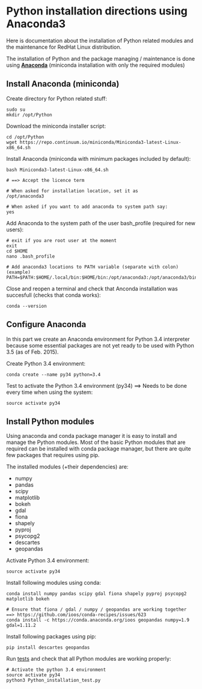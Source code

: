 # Python installation directions using Anaconda3

Here is documentation about the installation of Python related modules and the maintenance for RedHat Linux distribution. 

The installation of Python and the package managing / maintenance is done using __[Anaconda](https://www.continuum.io/why-anaconda)__ 
(miniconda installation with only the required modules)

## Install Anaconda (miniconda)


Create directory for Python related stuff:

    sudo su 
    mkdir /opt/Python
        
Download the miniconda installer script:

    cd /opt/Python
    wget https://repo.continuum.io/miniconda/Miniconda3-latest-Linux-x86_64.sh

Install Anaconda (miniconda with minimum packages included by default):

    bash Miniconda3-latest-Linux-x86_64.sh
    
    # ==> Accept the licence term
     
    # When asked for installation location, set it as
    /opt/anaconda3
    
    # When asked if you want to add anaconda to system path say:
    yes
    
Add Anaconda to the system path of the user bash_profile (required for new users):

    # exit if you are root user at the moment
    exit
    cd $HOME
    nano .bash_profile
    
    # Add anaconda3 locations to PATH variable (separate with colon) (example)
    PATH=$PATH:$HOME/.local/bin:$HOME/bin:/opt/anaconda3:/opt/anaconda3/bin
    
Close and reopen a terminal and check that Anconda installation was succesfull (checks that conda works):

    conda --version
    
## Configure Anaconda

In this part we create an Anaconda environment for Python 3.4 interpreter because some essential packages are 
not yet ready to be used with Python 3.5 (as of Feb. 2015). 

Create Python 3.4 environment:

    conda create --name py34 python=3.4
    
Test to activate the Python 3.4 environment (py34) ==> Needs to be done every time when using the system:
    
    source activate py34
    
## Install Python modules

Using anaconda and conda package manager it is easy to install and manage the Python modules. Most of the basic Python modules that are required 
can be installed with conda package manager, but there are quite few packages that requires using pip.

The installed modules (+their dependencies) are:

   - numpy
   - pandas
   - scipy
   - matplotlib
   - bokeh
   - gdal
   - fiona
   - shapely
   - pyproj
   - psycopg2
   - descartes
   - geopandas
       
Activate Python 3.4 environment:
 
    source activate py34
   
Install following modules using conda:

    conda install numpy pandas scipy gdal fiona shapely pyproj psycopg2 matplotlib bokeh
    
    # Ensure that fiona / gdal / numpy / geopandas are working together ==> https://github.com/ioos/conda-recipes/issues/623 
    conda install -c https://conda.anaconda.org/ioos geopandas numpy=1.9 gdal=1.11.2
    
Install following packages using pip:

    pip install descartes geopandas 

Run [tests](Python_installation_test.py) and check that all Python modules are working properly:
   
    # Activate the python 3.4 environment
    source activate py34
    python3 Python_installation_test.py  
    


